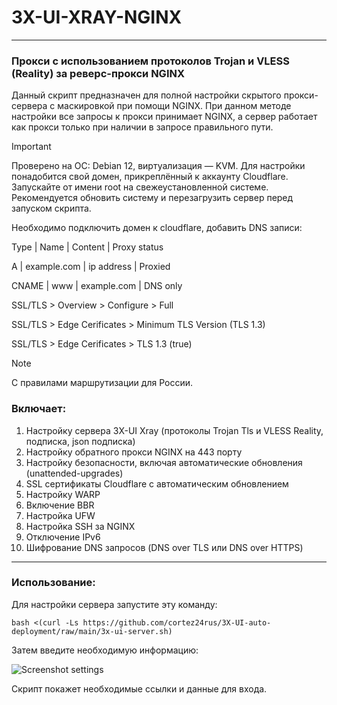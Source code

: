 # 3X-UI-XRAY-NGINX

-----

### Прокси с использованием протоколов Trojan и VLESS (Reality) за реверс-прокси NGINX
Данный скрипт предназначен для полной настройки скрытого прокси-сервера с маскировкой при помощи NGINX. При данном методе настройки все запросы к прокси принимает NGINX, а сервер работает как прокси только при наличии в запросе правильного пути.

> [!IMPORTANT]
> Проверено на ОС: Debian 12, виртуализация — KVM. Для настройки понадобится свой домен, прикреплённый к аккаунту Cloudflare. Запускайте от имени root на свежеустановленной системе. Рекомендуется обновить систему и перезагрузить сервер перед запуском скрипта.
>
> Необходимо подключить домен к cloudflare, добавить DNS записи:
> 
> Type | Name | Content | Proxy status
>
> A | example.com | ip address | Proxied
> 
> CNAME | www | example.com | DNS only
>
> SSL/TLS > Overview > Configure > Full
>
> SSL/TLS > Edge Cerificates > Minimum TLS Version (TLS 1.3)
>
> SSL/TLS > Edge Cerificates > TLS 1.3 (true) 

> [!NOTE]
> С правилами маршрутизации для России.

### Включает:
1) Настройку сервера 3X-UI Xray (протоколы Trojan Tls и VLESS Reality, подписка, json подписка)
2) Настройку обратного прокси NGINX на 443 порту
3) Настройку безопасности, включая автоматические обновления (unattended-upgrades)
4) SSL сертификаты Cloudflare с автоматическим обновлением
5) Настройку WARP
6) Включение BBR
7) Настройка UFW
8) Настройка SSH за NGINX
9) Отключение IPv6
10) Шифрование DNS запросов (DNS over TLS или DNS over HTTPS) 

-----

### Использование:

Для настройки сервера запустите эту команду:

```
bash <(curl -Ls https://github.com/cortez24rus/3X-UI-auto-deployment/raw/main/3x-ui-server.sh)
```

Затем введите необходимую информацию:

![Screenshot settings](https://github.com/user-attachments/assets/3288a24a-906d-4b89-b5f3-c3fb12afa0f5)

Скрипт покажет необходимые ссылки и данные для входа.
